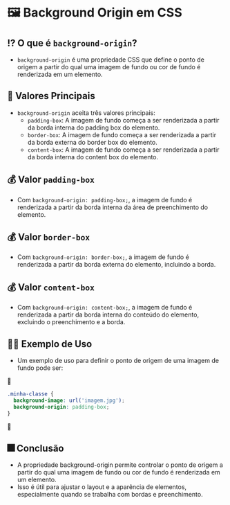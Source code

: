 # 🖼 Background Origin em CSS

## ⁉ O que é `background-origin`?
- `background-origin` é uma propriedade CSS que define o ponto de origem a partir do qual uma imagem de fundo ou cor de fundo é renderizada em um elemento.

## 🧩 Valores Principais
- `background-origin` aceita três valores principais:
  - `padding-box`: A imagem de fundo começa a ser renderizada a partir da borda interna do padding box do elemento.
  - `border-box`: A imagem de fundo começa a ser renderizada a partir da borda externa do border box do elemento.
  - `content-box`: A imagem de fundo começa a ser renderizada a partir da borda interna do content box do elemento.

## 💰 Valor `padding-box`
- Com `background-origin: padding-box;`, a imagem de fundo é renderizada a partir da borda interna da área de preenchimento do elemento.

## 💰 Valor `border-box`
- Com `background-origin: border-box;`, a imagem de fundo é renderizada a partir da borda externa do elemento, incluindo a borda.

## 💰 Valor `content-box`
- Com `background-origin: content-box;`, a imagem de fundo é renderizada a partir da borda interna do conteúdo do elemento, excluindo o preenchimento e a borda.

## 👩‍🏫 Exemplo de Uso
- Um exemplo de uso para definir o ponto de origem de uma imagem de fundo pode ser:

📌

  ```css
  .minha-classe {
    background-image: url('imagem.jpg');
    background-origin: padding-box;
  }
   ```

📌

## 🎆 Conclusão
- A propriedade background-origin permite controlar o ponto de origem a partir do qual uma imagem de fundo ou cor de fundo é renderizada em um elemento.
- Isso é útil para ajustar o layout e a aparência de elementos, especialmente quando se trabalha com bordas e preenchimento.
